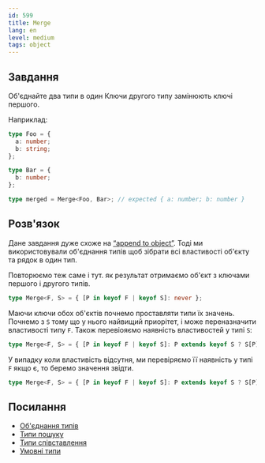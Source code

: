 ```yaml
---
id: 599
title: Merge
lang: en
level: medium
tags: object
---
```


## Завдання

Об'єднайте два типи в один
Ключи другого типу замінюють ключі першого.

Наприклад:

```typescript
type Foo = {
  a: number;
  b: string;
};

type Bar = {
  b: number;
};

type merged = Merge<Foo, Bar>; // expected { a: number; b: number }
```

## Розв'язок

Дане завдання дуже схоже на [“append to object”](./medium-append-to-object.md).
Тоді ми використовували об'єднання типів щоб зібрати всі властивості об'єкту та рядок в один тип.

Повторюємо теж саме і тут.
як результат отримаємо об'єкт з ключами першого і другого типів.

```typescript
type Merge<F, S> = { [P in keyof F | keyof S]: never };
```

Маючи ключи обох об'єктів почнемо проставляти типи їх значень.
Почнемо з  `S` тому що у нього найвищий приорітет, і може переназначити властивості типу `F`.
Також перевіояємо наявність властивостей у типі `S`:

```typescript
type Merge<F, S> = { [P in keyof F | keyof S]: P extends keyof S ? S[P] : never };
```

У випадку коли властивість відсутня, ми перевіряємо її наявність у типі `F` якщо є, то беремо значення звідти.

```typescript
type Merge<F, S> = { [P in keyof F | keyof S]: P extends keyof S ? S[P] : P extends keyof F ? F[P] : never };
```

## Посилання

- [Об'єднання типів](https://www.typescriptlang.org/docs/handbook/unions-and-intersections.html#union-types)
- [Типи пошуку](https://www.typescriptlang.org/docs/handbook/release-notes/typescript-2-1.html#keyof-and-lookup-types)
- [Типи співставлення](https://www.typescriptlang.org/docs/handbook/advanced-types.html#mapped-types)
- [Умовні типи](https://www.typescriptlang.org/docs/handbook/advanced-types.html#conditional-types)
